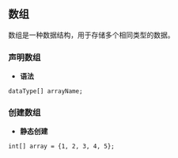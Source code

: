 ## 数组
数组是一种数据结构，用于存储多个相同类型的数据。
### 声明数组
- **语法**  
```
dataType[] arrayName;
```
### 创建数组
- **静态创建**  
```
int[] array = {1, 2, 3, 4, 5};
```